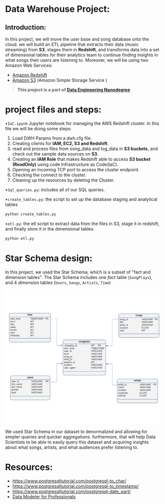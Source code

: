 # Data Warehouse Project:

## Introduction:

In this project, we will move the user base and song database onto the cloud. we will build an ETL pipeline that extracts their data (music streaming) from **S3**, stages them in **Redshift**, and transforms data into a set of dimensional tables for their analytics team to continue finding insights in what songs their users are listening to. Moreover, we will be using two Amazon Web Services:

- [Amazon Redshift](https://www.youtube.com/watch?v=_qKm6o1zK3U)
- [Amazon S3](https://www.youtube.com/watch?time_continue=9&v=_I14_sXHO8U&feature=emb_title) (Amazon Simple Storage Service )

> **This project is a part of [Data Engineering Nanodegree](https://www.udacity.com/course/data-engineer-nanodegree--nd027)**

# project files and steps:
 •``IaC.ipynb`` Jupyter notebook for managing the AWS Redshift cluster.
In this file we will be doing some steps: 

1. Load DWH Params from a dwh.cfg file.
2. Creating clients for **IAM, EC2, S3 and Redshift**.
3. read and process files from song_data and log_data in **S3 buckets**, and check out the sample data sources on **S3**.
4. Creating an **IAM Role** that makes Redshift able to access **S3 bucket (ReadOnly)** using code Infrastructure as Code(IaC).
5. Opening an incoming TCP port to access the cluster endpoint.
6. Checking the connect to the cluster.
7. Cleaning up the resources by deleting the Cluster.

•``Sql_queries.py``: includes all of our SQL queries.


•``create_tables.py``: the script to set up the database staging and analytical tables
 
```bash
python create_tables.py
```

•``etl.py``: the etl script to extract data from the files in S3, stage it in redshift, and finally store it in the dimensional tables.

```bash
python etl.py
```

# Star Schema design:

In this project, we used the Star Schema, which is a subset of "fact and dimension tables".
The Star Schema includes one *fact* table (`SongPlays`), and 4 *dimension* tables (`Users`, `Songs`, `Artists`, `Time`)

![Star Schema](STAR_SCHEMA.jpg)

We used Star Schema in our dataset to denormalized and allowing for simpler queries and quicker aggregations. furthermore, that will help Data Scientists to be able to easily query this dataset and acquiring insights about what songs, artists, and what audiences prefer listening to.


# Resources:
- https://www.postgresqltutorial.com/postgresql-to_char/
- https://www.postgresqltutorial.com/postgresql-to_timestamp/
- https://www.postgresqltutorial.com/postgresql-date_part/
- [Data Modeler for Professionals](https://www.vertabelo.com/)
